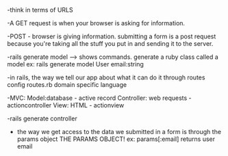 -think in terms of URLS

-A GET request is when your browser is asking for information.

-POST - browser is giving information. submitting a form is a post request because you're taking all the stuff you put in and sending it to the server.

-rails generate model --> shows commands. generate a ruby class called a model
ex: rails generate model User email:string

-in rails, the way we tell our app about what it can do it through routes
config routes.rb
domain specific language

-MVC:
Model:database - active record
Controller: web requests - actioncontroller
View: HTML - actionview

-rails generate controller

- the way we get access to the data we submitted in a form is through
the params object THE PARAMS OBJECT!
ex: params[:email] returns user email 
